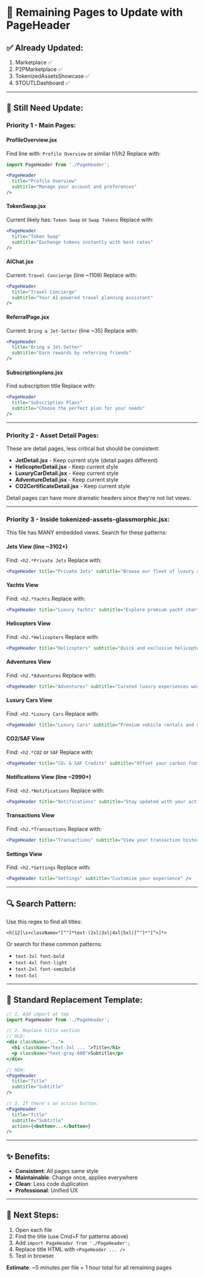 # 📝 Remaining Pages to Update with PageHeader

## ✅ Already Updated:
1. Marketplace ✅
2. P2PMarketplace ✅
3. TokenizedAssetsShowcase ✅
4. STOUTLDashboard ✅

---

## 🔄 Still Need Update:

### Priority 1 - Main Pages:

#### **ProfileOverview.jsx**
Find line with: `Profile Overview` or similar h1/h2
Replace with:
```jsx
import PageHeader from './PageHeader';

<PageHeader
  title="Profile Overview"
  subtitle="Manage your account and preferences"
/>
```

#### **TokenSwap.jsx**
Current likely has: `Token Swap` or `Swap Tokens`
Replace with:
```jsx
<PageHeader
  title="Token Swap"
  subtitle="Exchange tokens instantly with best rates"
/>
```

#### **AIChat.jsx**
Current: `Travel Concierge` (line ~1109)
Replace with:
```jsx
<PageHeader
  title="Travel Concierge"
  subtitle="Your AI-powered travel planning assistant"
/>
```

#### **ReferralPage.jsx**
Current: `Bring a Jet-Setter` (line ~35)
Replace with:
```jsx
<PageHeader
  title="Bring a Jet-Setter"
  subtitle="Earn rewards by referring friends"
/>
```

#### **Subscriptionplans.jsx**
Find subscription title
Replace with:
```jsx
<PageHeader
  title="Subscription Plans"
  subtitle="Choose the perfect plan for your needs"
/>
```

---

### Priority 2 - Asset Detail Pages:

These are detail pages, less critical but should be consistent:

- **JetDetail.jsx** - Keep current style (detail pages different)
- **HelicopterDetail.jsx** - Keep current style
- **LuxuryCarDetail.jsx** - Keep current style
- **AdventureDetail.jsx** - Keep current style
- **CO2CertificateDetail.jsx** - Keep current style

Detail pages can have more dramatic headers since they're not list views.

---

### Priority 3 - Inside tokenized-assets-glassmorphic.jsx:

This file has MANY embedded views. Search for these patterns:

#### Jets View (line ~3102+)
Find: `<h2.*Private Jets`
Replace with:
```jsx
<PageHeader title="Private Jets" subtitle="Browse our fleet of luxury aircraft" />
```

#### Yachts View
Find: `<h2.*Yachts`
Replace with:
```jsx
<PageHeader title="Luxury Yachts" subtitle="Explore premium yacht charters" />
```

#### Helicopters View
Find: `<h2.*Helicopters`
Replace with:
```jsx
<PageHeader title="Helicopters" subtitle="Quick and exclusive helicopter transfers" />
```

#### Adventures View
Find: `<h2.*Adventures`
Replace with:
```jsx
<PageHeader title="Adventures" subtitle="Curated luxury experiences worldwide" />
```

#### Luxury Cars View
Find: `<h2.*Luxury Cars`
Replace with:
```jsx
<PageHeader title="Luxury Cars" subtitle="Premium vehicle rentals and charters" />
```

#### CO2/SAF View
Find: `<h2.*CO2` or `SAF`
Replace with:
```jsx
<PageHeader title="CO₂ & SAF Credits" subtitle="Offset your carbon footprint sustainably" />
```

#### Notifications View (line ~2990+)
Find: `<h2.*Notifications`
Replace with:
```jsx
<PageHeader title="Notifications" subtitle="Stay updated with your activity" />
```

#### Transactions View
Find: `<h2.*Transactions`
Replace with:
```jsx
<PageHeader title="Transactions" subtitle="View your transaction history" />
```

#### Settings View
Find: `<h2.*Settings`
Replace with:
```jsx
<PageHeader title="Settings" subtitle="Customize your experience" />
```

---

## 🔍 Search Pattern:

Use this regex to find all titles:
```regex
<h[12]\s+className="[^"]*text-(2xl|3xl|4xl|5xl)[^"]*"[^>]*>
```

Or search for these common patterns:
- `text-3xl font-bold`
- `text-4xl font-light`
- `text-2xl font-semibold`
- `text-5xl`

---

## 🎯 Standard Replacement Template:

```jsx
// 1. Add import at top
import PageHeader from './PageHeader';

// 2. Replace title section
// OLD:
<div className="...">
  <h1 className="text-3xl ... ">Title</h1>
  <p className="text-gray-600">Subtitle</p>
</div>

// NEW:
<PageHeader
  title="Title"
  subtitle="Subtitle"
/>

// 3. If there's an action button:
<PageHeader
  title="Title"
  subtitle="Subtitle"
  action={<button>...</button>}
/>
```

---

## ✨ Benefits:

- **Consistent**: All pages same style
- **Maintainable**: Change once, applies everywhere
- **Clean**: Less code duplication
- **Professional**: Unified UX

---

## 🚀 Next Steps:

1. Open each file
2. Find the title (use Cmd+F for patterns above)
3. Add `import PageHeader from './PageHeader';`
4. Replace title HTML with `<PageHeader ... />`
5. Test in browser

**Estimate**: ~5 minutes per file = 1 hour total for all remaining pages
